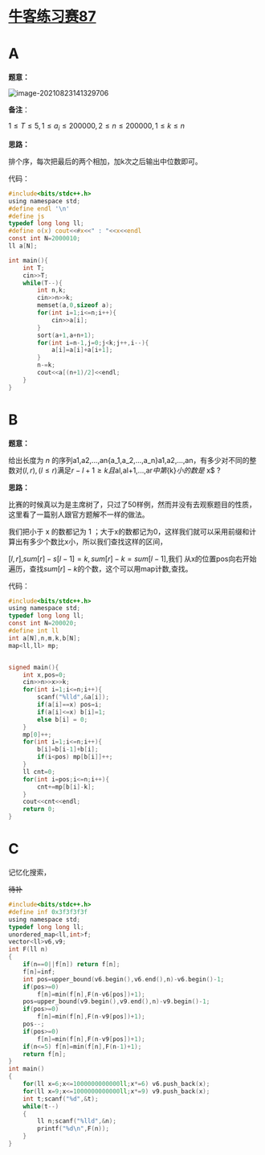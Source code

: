 # [牛客练习赛87](https://ac.nowcoder.com/acm/contest/11177)



# A

**题意：**

![image-20210823141329706](C:\Users\wang\AppData\Roaming\Typora\typora-user-images\image-20210823141329706.png)

**备注**：

$1\leq T\leq 5 ,1\leq a_i \leq200000,2\leq n \leq200000,1\leq k \leq n$



**思路：**

排个序，每次把最后的两个相加，加k次之后输出中位数即可。



代码：

```c
#include<bits/stdc++.h>
using namespace std;
#define endl '\n'
#define js 
typedef long long ll;
#define o(x) cout<<#x<<" : "<<x<<endl
const int N=2000010;
ll a[N];

int main(){
	int T;
	cin>>T;
	while(T--){
		int n,k;
		cin>>n>>k;
		memset(a,0,sizeof a);
		for(int i=1;i<=n;i++){
			cin>>a[i];
		}
		sort(a+1,a+n+1);
		for(int i=n-1,j=0;j<k;j++,i--){
			a[i]=a[i]+a[i+1];
		}
		n-=k;
		cout<<a[(n+1)/2]<<endl;
	}
}
```



# B

**题意：**

给出长度为 $n$ 的序列a1,a2,...,an{a_1,a_2,...,a_n}a1,a2,...,an，有多少对不同的整数对$(l,r),(l≤r)$满足$r−l+1≥k$$且$al,al+1,...,ar$中第${k}$小的数是$ x$ ?



**思路：**

比赛的时候真以为是主席树了，只过了50样例，然而并没有去观察题目的性质，这里看了一篇别人跟官方题解不一样的做法。

我们把小于 x 的数都记为 1 ；大于x的数都记为0，这样我们就可以采用前缀和计算出有多少个数比x小，所以我们查找这样的区间，

$[l,r]$,$sum[r]-s[l-1]=k,sum[r]-k=sum[l-1]$,我们 从x的位置pos向右开始遍历，查找$sum[r]-k$的个数，这个可以用map计数,查找。



代码：

```c
#include<bits/stdc++.h>
using namespace std;
typedef long long ll;
const int N=200020;
#define int ll
int a[N],n,m,k,b[N];
map<ll,ll> mp;


signed main(){
	int x,pos=0;
	cin>>n>>x>>k;
	for(int i=1;i<=n;i++){
		scanf("%lld",&a[i]);
		if(a[i]==x) pos=i;
		if(a[i]<=x) b[i]=1;
		else b[i] = 0; 
	}
	mp[0]++;
	for(int i=1;i<=n;i++){
		b[i]=b[i-1]+b[i];
		if(i<pos) mp[b[i]]++;
	}
	ll cnt=0;
	for(int i=pos;i<=n;i++){
		cnt+=mp[b[i]-k];
	}
	cout<<cnt<<endl;
	return 0;
}
```



# C

记忆化搜索，

~~待补~~

```c
#include<bits/stdc++.h>
#define inf 0x3f3f3f3f
using namespace std;
typedef long long ll;
unordered_map<ll,int>f;
vector<ll>v6,v9;
int F(ll n)
{
    if(n==0||f[n]) return f[n];
    f[n]=inf;
    int pos=upper_bound(v6.begin(),v6.end(),n)-v6.begin()-1;
    if(pos>=0)
        f[n]=min(f[n],F(n-v6[pos])+1);
    pos=upper_bound(v9.begin(),v9.end(),n)-v9.begin()-1;
    if(pos>=0)
        f[n]=min(f[n],F(n-v9[pos])+1);
    pos--;
    if(pos>=0)
        f[n]=min(f[n],F(n-v9[pos])+1);
    if(n<=5) f[n]=min(f[n],F(n-1)+1);
    return f[n];
}
int main()
{
    for(ll x=6;x<=1000000000000ll;x*=6) v6.push_back(x);
    for(ll x=9;x<=1000000000000ll;x*=9) v9.push_back(x);
    int t;scanf("%d",&t);
    while(t--)
    {
        ll n;scanf("%lld",&n);
        printf("%d\n",F(n));
    }
}
```

